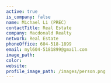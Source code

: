 ```yaml
---
active: true
is_company: false
name: Michael Li (PREC)
contactTitle: Real Estate
company: Macdonald Realty
network: Real Estate
phoneOffice: 604-518-1899
email: myl604-5181899@gmail.com
image_path:
color:
website:
profile_image_path: /images/person.png
---
```



